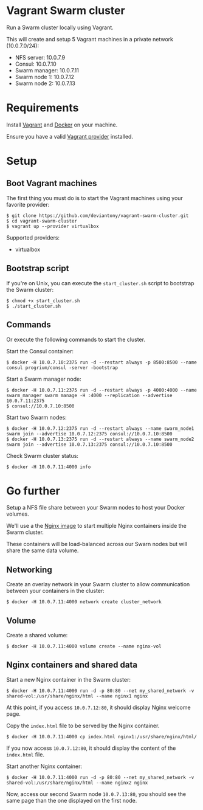 # Vagrant Swarm cluster

Run a Swarm cluster locally using Vagrant.

This will create and setup 5 Vagrant machines in a private network (10.0.7.0/24):

* NFS server: 10.0.7.9
* Consul: 10.0.7.10
* Swarm manager: 10.0.7.11
* Swarm node 1: 10.0.7.12
* Swarm node 2: 10.0.7.13

# Requirements

Install [Vagrant][vagranthome] and [Docker][dockerhome] on your machine.

Ensure you have a valid [Vagrant provider][vagrantprovider] installed.

# Setup

## Boot Vagrant machines

The first thing you must do is to start the Vagrant machines using your favorite provider:

```
$ git clone https://github.com/deviantony/vagrant-swarm-cluster.git
$ cd vagrant-swarm-cluster
$ vagrant up --provider virtualbox
```

Supported providers:

* virtualbox

## Bootstrap script

If you're on Unix, you can execute the `start_cluster.sh` script to bootstrap the Swarm cluster:

```shell
$ chmod +x start_cluster.sh
$ ./start_cluster.sh
```

## Commands

Or execute the following commands to start the cluster.

Start the Consul container:

```shell
$ docker -H 10.0.7.10:2375 run -d --restart always -p 8500:8500 --name consul progrium/consul -server -bootstrap
```

Start a Swarm manager node:

```shell
$ docker -H 10.0.7.11:2375 run -d --restart always -p 4000:4000 --name swarm_manager swarm manage -H :4000 --replication --advertise 10.0.7.11:2375
$ consul://10.0.7.10:8500
```

Start two Swarm nodes:

```shell
$ docker -H 10.0.7.12:2375 run -d --restart always --name swarm_node1 swarm join --advertise 10.0.7.12:2375 consul://10.0.7.10:8500
$ docker -H 10.0.7.13:2375 run -d --restart always --name swarm_node2 swarm join --advertise 10.0.7.13:2375 consul://10.0.7.10:8500
```

Check Swarm cluster status:

```shell
$ docker -H 10.0.7.11:4000 info
```

# Go further

Setup a NFS file share between your Swarm nodes to host your Docker volumes.

We'll use a the [Nginx image][nginximage] to start multiple Nginx containers inside the Swarm cluster.

These containers will be load-balanced across our Swarn nodes but will share the same data volume.

## Networking

Create an overlay network in your Swarm cluster to allow communication between your containers in the cluster:

```shell
$ docker -H 10.0.7.11:4000 network create cluster_network
```

## Volume

Create a shared volume:

```shell
$ docker -H 10.0.7.11:4000 volume create --name nginx-vol
```

## Nginx containers and shared data

Start a new Nginx container in the Swarm cluster:
```shell
$ docker -H 10.0.7.11:4000 run -d -p 80:80 --net my_shared_network -v shared-vol:/usr/share/nginx/html --name nginx1 nginx
```

At this point, if you access `10.0.7.12:80`, it should display Nginx welcome page.

Copy the `index.html` file to be served by the Nginx container.
```shell
$ docker -H 10.0.7.11:4000 cp index.html nginx1:/usr/share/nginx/html/
```

If you now access `10.0.7.12:80`, it should display the content of the `index.html` file.

Start another Nginx container:
```shell
$ docker -H 10.0.7.11:4000 run -d -p 80:80 --net my_shared_network -v shared-vol:/usr/share/nginx/html --name nginx2 nginx
```

Now, access our second Swarm node `10.0.7.13:80`, you should see the same page than the one displayed on the first node.

[vagranthome]: https://www.vagrantup.com/docs/installation/  "Vagrant installation"
[vagrantprovider]: https://www.vagrantup.com/docs/providers/ "Vagrant providers"
[dockerhome]: https://docs.docker.com/engine/installation/  "Docker installation"
[nginximage]: https://hub.docker.com/_/nginx/ "Nginx Docker image"
